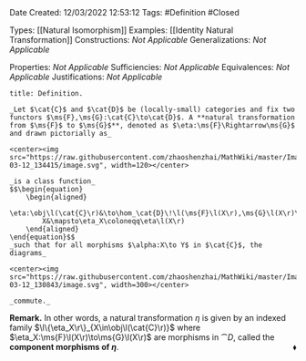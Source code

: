 <br />
<br />

Date Created: 12/03/2022 12:53:12
Tags: #Definition #Closed

Types: [[Natural Isomorphism]]
Examples: [[Identity Natural Transformation]]
Constructions: _Not Applicable_
Generalizations: _Not Applicable_

Properties: _Not Applicable_
Sufficiencies: _Not Applicable_
Equivalences: _Not Applicable_
Justifications: _Not Applicable_

``` ad-Definition
title: Definition.

_Let $\cat{C}$ and $\cat{D}$ be (locally-small) categories and fix two functors $\ms{F},\ms{G}:\cat{C}\to\cat{D}$. A **natural transformation from $\ms{F}$ to $\ms{G}$**, denoted as $\eta:\ms{F}\Rightarrow\ms{G}$ and drawn pictorially as_

<center><img src="https://raw.githubusercontent.com/zhaoshenzhai/MathWiki/master/Images/2022-03-12_134415/image.svg", width=120></center>

_is a class function_
$$\begin{equation}
    \begin{aligned}
        \eta:\obj\l(\cat{C}\r)&\to\hom_\cat{D}\!\l(\ms{F}\l(X\r),\ms{G}\l(X\r)\r)\\
        X&\mapsto\eta_X\coloneqq\eta\l(X\r)
    \end{aligned}
\end{equation}$$
_such that for all morphisms $\alpha:X\to Y$ in $\cat{C}$, the diagrams_

<center><img src="https://raw.githubusercontent.com/zhaoshenzhai/MathWiki/master/Images/2022-03-12_130843/image.svg", width=300></center>

_commute._

```

**Remark.** In other words, a natural transformation $\eta$ is given by an indexed family $\l\{\eta_X\r\}_{X\in\obj\l(\cat{C}\r)}$ where $\eta_X:\ms{F}\l(X\r)\to\ms{G}\l(X\r)$ are morphisms in $\cat{D}$, called the **component morphisms of $\eta$**.<span style="float:right;">$\blacklozenge$</span>

